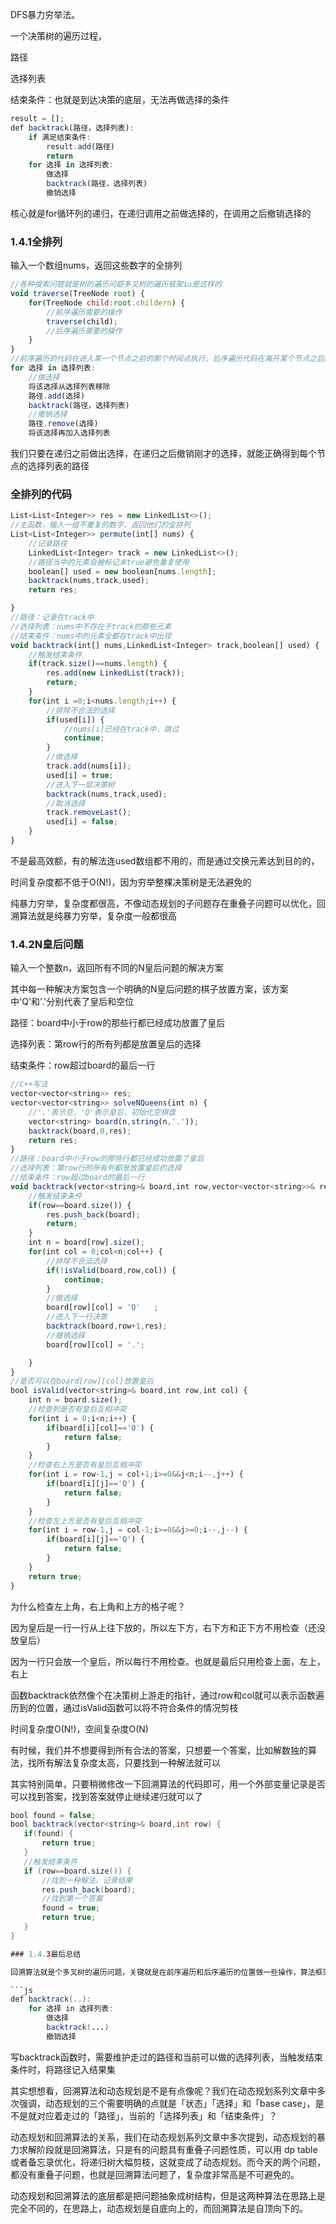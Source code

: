 DFS暴力穷举法。

一个决策树的遍历过程，

路径

选择列表

结束条件：也就是到达决策的底层，无法再做选择的条件

```js
result = [];
def backtrack(路径，选择列表):
    if 满足结束条件:
        result.add(路径)
        return
    for 选择 in 选择列表:
        做选择
        backtrack(路径，选择列表)
        撤销选择
```

核心就是for循环列的递归，在递归调用之前做选择的，在调用之后撤销选择的

### 1.4.1全排列

输入一个数组nums，返回这些数字的全排列

```js
//各种搜索问题就是树的遍历问题多叉树的遍历框架iu是这样的
void traverse(TreeNode root) {
    for(TreeNode child:root.childern) {
        //前序遍历需要的操作
        traverse(child);
        //后序遍历需要的操作
    }
}
//前序遍历的代码在进入某一个节点之前的那个时间点执行，后序遍历代码在离开某个节点之后的那个时间点执行
for 选择 in 选择列表:
    //做选择
    将该选择从选择列表移除
    路径.add(选择)
    backtrack(路径，选择列表)
    //撤销选择
    路径.remove(选择)
    将该选择再加入选择列表
```


我们只要在递归之前做出选择，在递归之后撤销刚才的选择，就能正确得到每个节点的选择列表的路径


### 全排列的代码
```js
List<List<Integer>> res = new LinkedList<>();
//主函数，输入一组不重复的数字，返回他们的全排列
List<List<Integer>> permute(int[] nums) {
    //记录路径
    LinkedList<Integer> track = new LinkedList<>();
    //路径当中的元素会被标记未true避免重复使用
    boolean[] used = new boolean[nums.length];
    backtrack(nums,track,used);
    return res;

}
//路径：记录在track中
//选择列表：nums中不存在于track的那些元素
//结束条件：nums中的元素全都在track中出现
void backtrack(int[] nums,LinkedList<Integer> track,boolean[] used) {
    //触发结束条件
    if(track.size()==nums.length) {
        res.add(new LinkedList(track));
        return;
    } 
    for(int i =0;i<nums.length;i++) {
        //排除不合法的选择
        if(used[i]) {
            //nums[i]已经在track中，跳过
            continue;
        } 
        //做选择
        track.add(nums[i]);
        used[i] = true;
        //进入下一层决策树
        backtrack(nums,track,used);
        //取消选择
        track.removeLast();
        used[i] = false;
    }
}
```

不是最高效额，有的解法连used数组都不用的，而是通过交换元素达到目的的，

时间复杂度都不低于O(N!)，因为穷举整棵决策树是无法避免的

纯暴力穷举，复杂度都很高，不像动态规划的子问题存在重叠子问题可以优化，回溯算法就是纯暴力穷举，复杂度一般都很高

### 1.4.2N皇后问题

输入一个整数n，返回所有不同的N皇后问题的解决方案

其中每一种解决方案包含一个明确的N皇后问题的棋子放置方案，该方案中'Q'和'.'分别代表了皇后和空位

路径：board中小于row的那些行都已经成功放置了皇后

选择列表：第row行的所有列都是放置皇后的选择

结束条件：row超过board的最后一行

```js
//C++写法
vector<vector<string>> res;
vector<vector<string>> solveNQueens(int n) {
    //'.'表示空，'Q'表示皇后，初始化空棋盘
    vector<string> board(n,string(n,'.'));
    backtrack(board,0,res);
    return res; 
}
//路径：board中小于row的那些行都已经成功放置了皇后
//选择列表：第row行的所有列都是放置皇后的选择
//结束条件：row超过board的最后一行
void backtrack(vector<string>& board,int row,vector<vector<string>>& res) {
    //触发结束条件 
    if(row==board.size()) {
        res.push_back(board);
        return; 
    }
    int n = board[row].size();
    for(int col = 0;col<n;col++) {
        //排除不合法选择
        if(!isValid(board,row,col)) {
            continue;
        }
        //做选择
        board[row][col] = 'Q'   ;
        //进入下一行决策
        backtrack(board,row+1,res);
        //撤销选择
        board[row][col] = '.';

    }
}
//是否可以在board[row][col]放置皇后
bool isValid(vector<string>& board,int row,int col) {
    int n = board.size();
    //检查列是否有皇后互相冲突
    for(int i = 0;i<n;i++) {
        if(board[i][col]=='Q') {
            return false;
        }
    }
    //检查右上方是否有皇后互相冲突
    for(int i = row-1,j = col+1;i>=0&&j<n;i--,j++) {
        if(board[i][j]=='Q') {
            return false;
        }
    }
    //检查左上方是否有皇后互相冲突
    for(int i = row-1,j = col-1;i>=0&&j>=0;i--,j--) {
        if(board[i][j]=='Q') {
            return false;
        }  
    }  
    return true;
}
```

为什么检查左上角，右上角和上方的格子呢？

因为皇后是一行一行从上往下放的，所以左下方，右下方和正下方不用检查（还没放皇后）

因为一行只会放一个皇后，所以每行不用检查。也就是最后只用检查上面，左上，右上

函数backtrack依然像个在决策树上游走的指针，通过row和col就可以表示函数遍历到的位置，通过isValid函数可以将不符合条件的情况剪枝

时间复杂度O(N!)，空间复杂度O(N)

有时候，我们并不想要得到所有合法的答案，只想要一个答案，比如解数独的算法，找所有解法复杂度太高，只要找到一种解法就可以

其实特别简单，只要稍微修改一下回溯算法的代码即可，用一个外部变量记录是否可以找到答案，找到答案就停止继续递归就可以了

```java
bool found = false;
bool backtrack(vector<string>& board,int row) {
   if(found) {
       return true;
   }
   //触发结束条件
   if (row==board.size()) {
       //找到一种解法，记录结果
       res.push_back(board);
       //找到第一个答案
       found = true;
       return true;
   }
}

### 1.4.3最后总结

回溯算法就是个多叉树的遍历问题，关键就是在前序遍历和后序遍历的位置做一些操作，算法框架如下：

```js
def backtrack(..):
    for 选择 in 选择列表:
        做选择
        backtrack(...)
        撤销选择
```

写backtrack函数时，需要维护走过的路径和当前可以做的选择列表，当触发结束条件时，将路径记入结果集

其实想想看，回溯算法和动态规划是不是有点像呢？我们在动态规划系列文章中多次强调，动态规划的三个需要明确的点就是「状态」「选择」和「base case」，是不是就对应着走过的「路径」，当前的「选择列表」和「结束条件」？

动态规划和回溯算法的关系，我们在动态规划系列文章中多次提到，动态规划的暴力求解阶段就是回溯算法，只是有的问题具有重叠子问题性质，可以用 dp table 或者备忘录优化，将递归树大幅剪枝，这就变成了动态规划。而今天的两个问题，都没有重叠子问题，也就是回溯算法问题了，复杂度非常高是不可避免的。

动态规划和回溯算法的底层都是把问题抽象成树结构，但是这两种算法在思路上是完全不同的，在思路上，动态规划是自底向上的，而回溯算法是自顶向下的。

